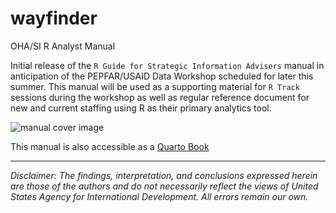 # wayfinder

OHA/SI R Analyst Manual

Initial release of the `R Guide for Strategic Information Advisers` manual in anticipation of the PEPFAR/USAID Data Workshop scheduled for later this summer. This manual will be used as a supporting material for `R Track` sessions during the workshop as well as regular reference document for new and current staffing using R as their primary analytics tool.

![manual cover image](images/r_analyst_manual_cover.png)

This manual is also accessible as a [Quarto Book](https://usaid-oha-si.github.io/wayfinder/)

------------------------------------------------------------------------

*Disclaimer: The findings, interpretation, and conclusions expressed herein are those of the authors and do not necessarily reflect the views of United States Agency for International Development. All errors remain our own.*
